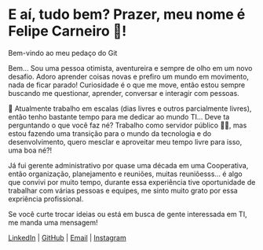 # E aí, tudo bem? Prazer, meu nome é Felipe Carneiro 🐑!

Bem-vindo ao meu pedaço do Git

Bem... Sou uma pessoa otimista, aventureira e sempre de olho em um novo desafio. Adoro aprender coisas novas e prefiro um mundo em movimento, nada de ficar parado!
Curiosidade é o que me move, então estou sempre buscando me questionar, aprender, conversar e interagir com pessoas.

💼 Atualmente trabalho em escalas (dias livres e outros parcialmente livres), então tenho bastante tempo para me dedicar ao mundo TI... Deve ta perguntando o que você faz né?
Trabalho como servidor público 👮‍♂️, mas estou fazendo uma transição para o mundo da tecnologia e do desenvolvimento, quero mesclar e aproveitar meu tempo livre para isso, uma boa né?!

Já fui gerente administrativo por quase uma década em uma Cooperativa, então organização, planejamento e reuniões, muitas reuniõesss... é algo que convivi por muito tempo, durante essa experiência tive oportunidade de trabalhar com várias pessoas e equipes, me sinto muito grato por essa expriência profissional.


Se você curte trocar ideias ou está em busca de gente interessada em TI, me manda uma mensagem!


[LinkedIn](https://linkedin.com/in/felipe-carneiro-5b6108302/) | [GitHub](https://github.com/Felipe-Carneiro89) | [Email](mailto:felipesgc@yahoo.com.br) | [Instagram](https://www.instagram.com/felipesgcarneiro/profilecard/?igsh=MW83OGVnMW1rY3gybw==)









